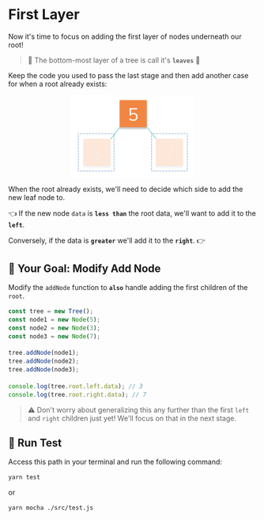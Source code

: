 # First Layer

Now it's time to focus on adding the first layer of nodes underneath our root!

> 🍂 The bottom-most layer of a tree is call it's **`leaves`** 🍃

Keep the code you used to pass the last stage and then add another case for when a root already exists:

<img style="display: block; margin-left: auto; margin-right: auto;width: 50%;" src="../../../../img/firstLayer.png">

When the root already exists, we'll need to decide which side to add the new leaf node to.

👈 If the new node `data` is **`less than`** the root data, we'll want to add it to the **`left`**.

Conversely, if the data is **`greater`** we'll add it to the **`right`**. 👉

## 🏁 Your Goal: Modify Add Node

Modify the `addNode` function to **`also`** handle adding the first children of the `root`.

```js
const tree = new Tree();
const node1 = new Node(5);
const node2 = new Node(3);
const node3 = new Node(7);

tree.addNode(node1);
tree.addNode(node2);
tree.addNode(node3);

console.log(tree.root.left.data); // 3
console.log(tree.root.right.data); // 7
```

> ⚠️ Don't worry about generalizing this any further than the first `left` and `right` children just yet! We'll focus on that in the next stage.

## 🧪 Run Test

Access this path in your terminal and run the following command:

```bash
yarn test
```

or 

```bash
yarn mocha ./src/test.js
```